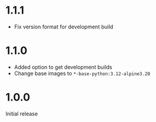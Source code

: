 # 1.1.1

- Fix version format for development build

# 1.1.0

- Added option to get development builds
- Change base images to `*-base-python:3.12-alpine3.20`

# 1.0.0

Initial release
